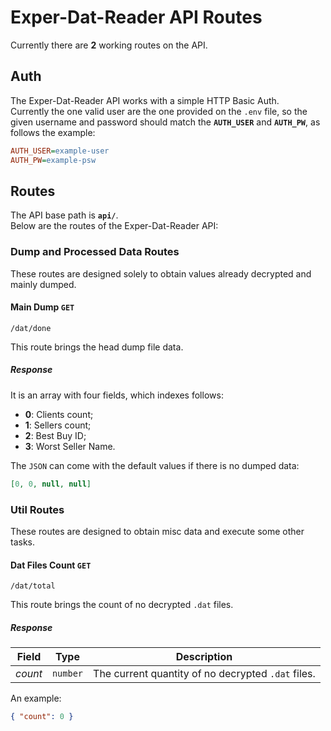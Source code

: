 # Exper-Dat-Reader API Routes

Currently there are **2** working routes on the API.

## Auth

The Exper-Dat-Reader API works with a simple HTTP Basic Auth.  
Currently the one valid user are the one provided on the `.env` file, so the
given username and password should match the **`AUTH_USER`** and **`AUTH_PW`**,
as follows the example:

```ini
AUTH_USER=example-user
AUTH_PW=example-psw
```

## Routes

The API base path is **`api/`**.  
Below are the routes of the Exper-Dat-Reader API:

### Dump and Processed Data Routes

These routes are designed solely to obtain values already decrypted and mainly dumped.

#### Main Dump `GET`

`/dat/done`

This route brings the head dump file data.

##### Response

It is an array with four fields, which indexes follows:

- **0**: Clients count;
- **1**: Sellers count;
- **2**: Best Buy ID;
- **3**: Worst Seller Name.

The `JSON` can come with the default values if there is no dumped data:

```json
[0, 0, null, null]
```

### Util Routes

These routes are designed to obtain misc data and execute some other tasks.

#### Dat Files Count `GET`

`/dat/total`

This route brings the count of no decrypted `.dat` files.

##### Response

| **Field** | **Type** |                   **Description**                  |
|:---------:|:--------:|:--------------------------------------------------:|
| *count*   | `number` | The current quantity of no decrypted `.dat` files. |

An example:

```json
{ "count": 0 }
```
